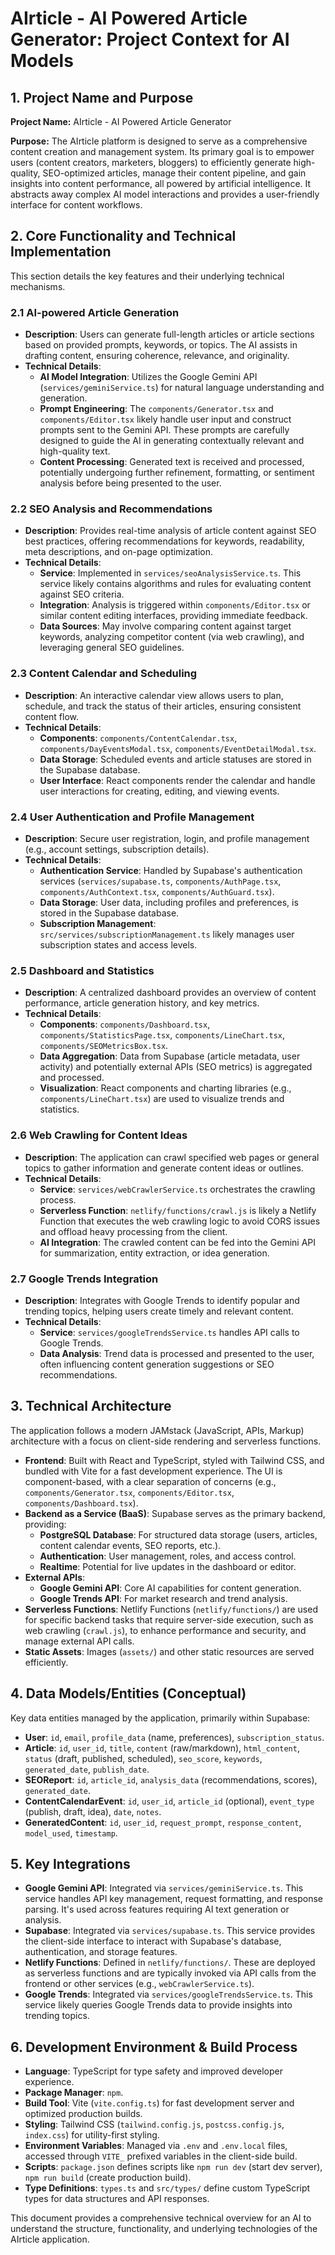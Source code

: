 # AIrticle - AI Powered Article Generator: Project Context for AI Models

## 1. Project Name and Purpose

**Project Name:** AIrticle - AI Powered Article Generator

**Purpose:** The AIrticle platform is designed to serve as a comprehensive content creation and management system. Its primary goal is to empower users (content creators, marketers, bloggers) to efficiently generate high-quality, SEO-optimized articles, manage their content pipeline, and gain insights into content performance, all powered by artificial intelligence. It abstracts away complex AI model interactions and provides a user-friendly interface for content workflows.

## 2. Core Functionality and Technical Implementation

This section details the key features and their underlying technical mechanisms.

### 2.1 AI-powered Article Generation
*   **Description**: Users can generate full-length articles or article sections based on provided prompts, keywords, or topics. The AI assists in drafting content, ensuring coherence, relevance, and originality.
*   **Technical Details**:
    *   **AI Model Integration**: Utilizes the Google Gemini API (`services/geminiService.ts`) for natural language understanding and generation.
    *   **Prompt Engineering**: The `components/Generator.tsx` and `components/Editor.tsx` likely handle user input and construct prompts sent to the Gemini API. These prompts are carefully designed to guide the AI in generating contextually relevant and high-quality text.
    *   **Content Processing**: Generated text is received and processed, potentially undergoing further refinement, formatting, or sentiment analysis before being presented to the user.

### 2.2 SEO Analysis and Recommendations
*   **Description**: Provides real-time analysis of article content against SEO best practices, offering recommendations for keywords, readability, meta descriptions, and on-page optimization.
*   **Technical Details**:
    *   **Service**: Implemented in `services/seoAnalysisService.ts`. This service likely contains algorithms and rules for evaluating content against SEO criteria.
    *   **Integration**: Analysis is triggered within `components/Editor.tsx` or similar content editing interfaces, providing immediate feedback.
    *   **Data Sources**: May involve comparing content against target keywords, analyzing competitor content (via web crawling), and leveraging general SEO guidelines.

### 2.3 Content Calendar and Scheduling
*   **Description**: An interactive calendar view allows users to plan, schedule, and track the status of their articles, ensuring consistent content flow.
*   **Technical Details**:
    *   **Components**: `components/ContentCalendar.tsx`, `components/DayEventsModal.tsx`, `components/EventDetailModal.tsx`.
    *   **Data Storage**: Scheduled events and article statuses are stored in the Supabase database.
    *   **User Interface**: React components render the calendar and handle user interactions for creating, editing, and viewing events.

### 2.4 User Authentication and Profile Management
*   **Description**: Secure user registration, login, and profile management (e.g., account settings, subscription details).
*   **Technical Details**:
    *   **Authentication Service**: Handled by Supabase's authentication services (`services/supabase.ts`, `components/AuthPage.tsx`, `components/AuthContext.tsx`, `components/AuthGuard.tsx`).
    *   **Data Storage**: User data, including profiles and preferences, is stored in the Supabase database.
    *   **Subscription Management**: `src/services/subscriptionManagement.ts` likely manages user subscription states and access levels.

### 2.5 Dashboard and Statistics
*   **Description**: A centralized dashboard provides an overview of content performance, article generation history, and key metrics.
*   **Technical Details**:
    *   **Components**: `components/Dashboard.tsx`, `components/StatisticsPage.tsx`, `components/LineChart.tsx`, `components/SEOMetricsBox.tsx`.
    *   **Data Aggregation**: Data from Supabase (article metadata, user activity) and potentially external APIs (SEO metrics) is aggregated and processed.
    *   **Visualization**: React components and charting libraries (e.g., `components/LineChart.tsx`) are used to visualize trends and statistics.

### 2.6 Web Crawling for Content Ideas
*   **Description**: The application can crawl specified web pages or general topics to gather information and generate content ideas or outlines.
*   **Technical Details**:
    *   **Service**: `services/webCrawlerService.ts` orchestrates the crawling process.
    *   **Serverless Function**: `netlify/functions/crawl.js` is likely a Netlify Function that executes the web crawling logic to avoid CORS issues and offload heavy processing from the client.
    *   **AI Integration**: The crawled content can be fed into the Gemini API for summarization, entity extraction, or idea generation.

### 2.7 Google Trends Integration
*   **Description**: Integrates with Google Trends to identify popular and trending topics, helping users create timely and relevant content.
*   **Technical Details**:
    *   **Service**: `services/googleTrendsService.ts` handles API calls to Google Trends.
    *   **Data Analysis**: Trend data is processed and presented to the user, often influencing content generation suggestions or SEO recommendations.

## 3. Technical Architecture

The application follows a modern JAMstack (JavaScript, APIs, Markup) architecture with a focus on client-side rendering and serverless functions.

*   **Frontend**: Built with React and TypeScript, styled with Tailwind CSS, and bundled with Vite for a fast development experience. The UI is component-based, with a clear separation of concerns (e.g., `components/Generator.tsx`, `components/Editor.tsx`, `components/Dashboard.tsx`).
*   **Backend as a Service (BaaS)**: Supabase serves as the primary backend, providing:
    *   **PostgreSQL Database**: For structured data storage (users, articles, content calendar events, SEO reports, etc.).
    *   **Authentication**: User management, roles, and access control.
    *   **Realtime**: Potential for live updates in the dashboard or editor.
*   **External APIs**:
    *   **Google Gemini API**: Core AI capabilities for content generation.
    *   **Google Trends API**: For market research and trend analysis.
*   **Serverless Functions**: Netlify Functions (`netlify/functions/`) are used for specific backend tasks that require server-side execution, such as web crawling (`crawl.js`), to enhance performance and security, and manage external API calls.
*   **Static Assets**: Images (`assets/`) and other static resources are served efficiently.

## 4. Data Models/Entities (Conceptual)

Key data entities managed by the application, primarily within Supabase:

*   **User**: `id`, `email`, `profile_data` (name, preferences), `subscription_status`.
*   **Article**: `id`, `user_id`, `title`, `content` (raw/markdown), `html_content`, `status` (draft, published, scheduled), `seo_score`, `keywords`, `generated_date`, `publish_date`.
*   **SEOReport**: `id`, `article_id`, `analysis_data` (recommendations, scores), `generated_date`.
*   **ContentCalendarEvent**: `id`, `user_id`, `article_id` (optional), `event_type` (publish, draft, idea), `date`, `notes`.
*   **GeneratedContent**: `id`, `user_id`, `request_prompt`, `response_content`, `model_used`, `timestamp`.

## 5. Key Integrations

*   **Google Gemini API**: Integrated via `services/geminiService.ts`. This service handles API key management, request formatting, and response parsing. It's used across features requiring AI text generation or analysis.
*   **Supabase**: Integrated via `services/supabase.ts`. This service provides the client-side interface to interact with Supabase's database, authentication, and storage features.
*   **Netlify Functions**: Defined in `netlify/functions/`. These are deployed as serverless functions and are typically invoked via API calls from the frontend or other services (e.g., `webCrawlerService.ts`).
*   **Google Trends**: Integrated via `services/googleTrendsService.ts`. This service likely queries Google Trends data to provide insights into trending topics.

## 6. Development Environment & Build Process

*   **Language**: TypeScript for type safety and improved developer experience.
*   **Package Manager**: `npm`.
*   **Build Tool**: Vite (`vite.config.ts`) for fast development server and optimized production builds.
*   **Styling**: Tailwind CSS (`tailwind.config.js`, `postcss.config.js`, `index.css`) for utility-first styling.
*   **Environment Variables**: Managed via `.env` and `.env.local` files, accessed through `VITE_` prefixed variables in the client-side build.
*   **Scripts**: `package.json` defines scripts like `npm run dev` (start dev server), `npm run build` (create production build).
*   **Type Definitions**: `types.ts` and `src/types/` define custom TypeScript types for data structures and API responses.

This document provides a comprehensive technical overview for an AI to understand the structure, functionality, and underlying technologies of the AIrticle application.
